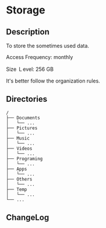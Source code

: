 # Storage

## Description

To store the sometimes used data.

Access Frequency: monthly

Size Ｌevel: 256 GB

It's better follow the organization rules.

## Directories

```
/
├── Documents
│   └── ...
├── Pictures
│   └── ...
├── Music
│   └── ...
├── Videos
│   └── ...
├── Programing
│   └── ...
├── Apps
│   └── ...
├── Others
│   └── ...
├── Temp
│   └── ...
└── ...
```


## ChangeLog

